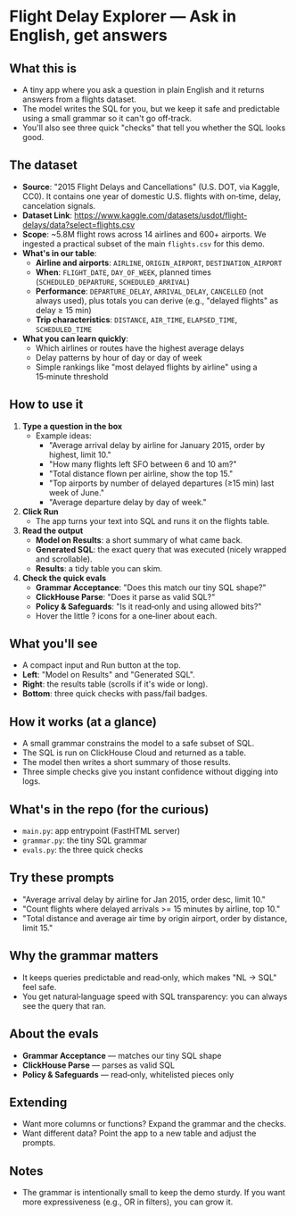 # Flight Delay Explorer — Ask in English, get answers

## What this is
- A tiny app where you ask a question in plain English and it returns answers from a flights dataset.
- The model writes the SQL for you, but we keep it safe and predictable using a small grammar so it can't go off‑track.
- You'll also see three quick "checks" that tell you whether the SQL looks good.

## The dataset
- **Source**: "2015 Flight Delays and Cancellations" (U.S. DOT, via Kaggle, CC0). It contains one year of domestic U.S. flights with on‑time, delay, cancelation signals.
- **Dataset Link**: https://www.kaggle.com/datasets/usdot/flight-delays/data?select=flights.csv
- **Scope**: ~5.8M flight rows across 14 airlines and 600+ airports. We ingested a practical subset of the main `flights.csv` for this demo.
- **What's in our table**:
  - **Airline and airports**: `AIRLINE`, `ORIGIN_AIRPORT`, `DESTINATION_AIRPORT`
  - **When**: `FLIGHT_DATE`, `DAY_OF_WEEK`, planned times (`SCHEDULED_DEPARTURE`, `SCHEDULED_ARRIVAL`)
  - **Performance**: `DEPARTURE_DELAY`, `ARRIVAL_DELAY`, `CANCELLED` (not always used), plus totals you can derive (e.g., "delayed flights" as delay ≥ 15 min)
  - **Trip characteristics**: `DISTANCE`, `AIR_TIME`, `ELAPSED_TIME`, `SCHEDULED_TIME`
- **What you can learn quickly**:
  - Which airlines or routes have the highest average delays
  - Delay patterns by hour of day or day of week
  - Simple rankings like "most delayed flights by airline" using a 15‑minute threshold

## How to use it
1. **Type a question in the box**
   - Example ideas:
     - "Average arrival delay by airline for January 2015, order by highest, limit 10."
     - "How many flights left SFO between 6 and 10 am?"
     - "Total distance flown per airline, show the top 15."
     - "Top airports by number of delayed departures (≥15 min) last week of June."
     - "Average departure delay by day of week."
2. **Click Run**
   - The app turns your text into SQL and runs it on the flights table.
3. **Read the output**
   - **Model on Results**: a short summary of what came back.
   - **Generated SQL**: the exact query that was executed (nicely wrapped and scrollable).
   - **Results**: a tidy table you can skim.
4. **Check the quick evals**
   - **Grammar Acceptance**: "Does this match our tiny SQL shape?"
   - **ClickHouse Parse**: "Does it parse as valid SQL?"
   - **Policy & Safeguards**: "Is it read‑only and using allowed bits?"
   - Hover the little ? icons for a one‑liner about each.

## What you'll see
- A compact input and Run button at the top.
- **Left**: "Model on Results" and "Generated SQL".
- **Right**: the results table (scrolls if it's wide or long).
- **Bottom**: three quick checks with pass/fail badges.

## How it works (at a glance)
- A small grammar constrains the model to a safe subset of SQL.
- The SQL is run on ClickHouse Cloud and returned as a table.
- The model then writes a short summary of those results.
- Three simple checks give you instant confidence without digging into logs.

## What's in the repo (for the curious)
- `main.py`: app entrypoint (FastHTML server)
- `grammar.py`: the tiny SQL grammar
- `evals.py`: the three quick checks

## Try these prompts
- "Average arrival delay by airline for Jan 2015, order desc, limit 10."
- "Count flights where delayed arrivals >= 15 minutes by airline, top 10."
- "Total distance and average air time by origin airport, order by distance, limit 15."

## Why the grammar matters
- It keeps queries predictable and read‑only, which makes "NL → SQL" feel safe.
- You get natural‑language speed with SQL transparency: you can always see the query that ran.

## About the evals
- **Grammar Acceptance** — matches our tiny SQL shape
- **ClickHouse Parse** — parses as valid SQL
- **Policy & Safeguards** — read‑only, whitelisted pieces only

## Extending
- Want more columns or functions? Expand the grammar and the checks.
- Want different data? Point the app to a new table and adjust the prompts.

## Notes
- The grammar is intentionally small to keep the demo sturdy. If you want more expressiveness (e.g., OR in filters), you can grow it.
